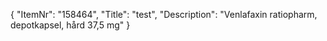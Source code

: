 {
  "ItemNr": "158464",
  "Title": "test",
  "Description": "Venlafaxin ratiopharm, depotkapsel, hård 37,5 mg"
}